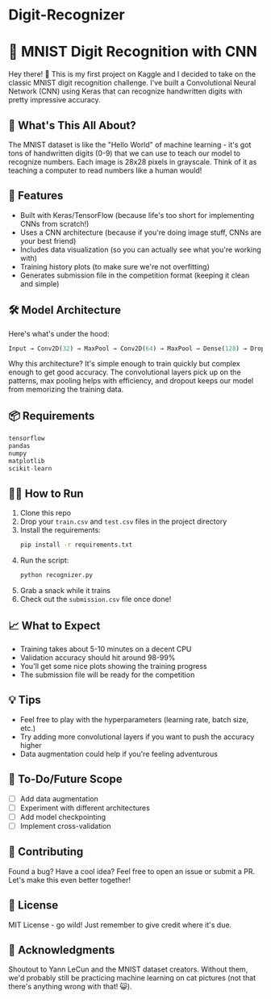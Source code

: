 # Digit-Recognizer

# 🔢 MNIST Digit Recognition with CNN

Hey there! 👋 This is my first project on Kaggle and I decided to take on the classic MNIST digit recognition challenge. I've built a Convolutional Neural Network (CNN) using Keras that can recognize handwritten digits with pretty impressive accuracy.

## 🎯 What's This All About?

The MNIST dataset is like the "Hello World" of machine learning - it's got tons of handwritten digits (0-9) that we can use to teach our model to recognize numbers. Each image is 28x28 pixels in grayscale. Think of it as teaching a computer to read numbers like a human would!

## 🚀 Features

* Built with Keras/TensorFlow (because life's too short for implementing CNNs from scratch!)
* Uses a CNN architecture (because if you're doing image stuff, CNNs are your best friend)
* Includes data visualization (so you can actually see what you're working with)
* Training history plots (to make sure we're not overfitting)
* Generates submission file in the competition format (keeping it clean and simple)

## 🛠️ Model Architecture

Here's what's under the hood:

```python
Input → Conv2D(32) → MaxPool → Conv2D(64) → MaxPool → Dense(128) → Dropout → Output(10)
```

Why this architecture? It's simple enough to train quickly but complex enough to get good accuracy. The convolutional layers pick up on the patterns, max pooling helps with efficiency, and dropout keeps our model from memorizing the training data.

## 📦 Requirements

```python
tensorflow
pandas
numpy
matplotlib
scikit-learn
```

## 🏃‍♂️ How to Run

1. Clone this repo
2. Drop your `train.csv` and `test.csv` files in the project directory
3. Install the requirements:
   ```bash
   pip install -r requirements.txt
   ```
4. Run the script:
   ```bash
   python recognizer.py
   ```
5. Grab a snack while it trains
6. Check out the `submission.csv` file once done!

## 📈 What to Expect

* Training takes about 5-10 minutes on a decent CPU
* Validation accuracy should hit around 98-99%
* You'll get some nice plots showing the training progress
* The submission file will be ready for the competition

## 💡 Tips

* Feel free to play with the hyperparameters (learning rate, batch size, etc.)
* Try adding more convolutional layers if you want to push the accuracy higher
* Data augmentation could help if you're feeling adventurous

## 📝 To-Do/Future Scope

- [ ] Add data augmentation
- [ ] Experiment with different architectures
- [ ] Add model checkpointing
- [ ] Implement cross-validation

## 🤝 Contributing

Found a bug? Have a cool idea? Feel free to open an issue or submit a PR. Let's make this even better together!

## 📜 License

MIT License - go wild! Just remember to give credit where it's due.

## 🙌 Acknowledgments

Shoutout to Yann LeCun and the MNIST dataset creators. Without them, we'd probably still be practicing machine learning on cat pictures (not that there's anything wrong with that! 😺).

